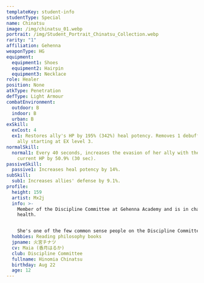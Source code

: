 ```yaml
---
templateKey: student-info
studentType: Special
name: Chinatsu
image: /img/chinatsu_01.webp
portrait: /img/Student_Portrait_Chinatsu_Collection.webp
rarity: "1"
affiliation: Gehenna
weaponType: HG
equipment:
  equipment1: Shoes
  equipment2: Hairpin
  equipment3: Necklace
role: Healer
position: None
atkType: Penetration
defType: Light Armour
combatEnvironment:
  outdoor: B
  indoor: B
  urban: B
exSkill:
  exCost: 4
  ex1: Restores ally's HP by 195% (342%) heal potency. Removes 1 debuff from
    ally starting at EX level 3.
normalSkill:
  normal1: Every 40 seconds, increases the evasion of her ally with the lowest
    current HP by 50.9% (30 sec).
passiveSkill:
  passive1: Increases heal potency by 14%.
subSkill:
  sub1: Increases allies' defense by 9.1%.
profile:
  height: 159
  artist: Mx2j
  info: >-
    Member of the Discipline Committee at Gehenna Academy and is in charge of
    health. 


    She's one of the few common sense people on the Discipline Committee that emphasizes rules, discipline, and procedures, and is in charge of acting as a brake to keep her members like Ako and Iori from running amok. At first glance, she seems cold like the other members of the board of trustees, but she is a gentle girl who is completely lost in the presence of cute animals.
  hobbies: Reading philosophy books
  jpname: 火宮チナツ
  cv: Maia (香月はるか)
  club: Discipline Committee
  fullname: Hinomia Chinatsu
  birthday: Aug 22
  age: 12
---
```

